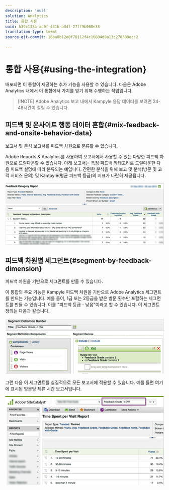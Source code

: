 ```yaml
---
description: 'null'
solution: Analytics
title: 통합 사용
uuid: b39c1334-ac0f-431b-a34f-27ff9b068e33
translation-type: tm+mt
source-git-commit: 16ba0b12e0f70112f4c10804d0a13c278388ecc2

---
```



# 통합 사용{#using-the-integration}

배포되면 이 통합이 제공하는 추가 기능을 사용할 수 있습니다. 다음은 Adobe Analytics 내에서 이 통합에서 가치를 얻기 위해 수행하는 작업입니다.

> [!NOTE] Adobe Analytics 보고 내에서 Kampyle 응답 데이터를 보려면 24-48시간이 걸릴 수 있습니다.

## 피드백 및 온사이트 행동 데이터 혼합{#mix-feedback-and-onsite-behavior-data}

보고서 및 분석 보고서를 피드백 차원으로 분류할 수 있습니다.

Adobe Reports &amp; Analytics를 사용하여 보고서에서 사용할 수 있는 다양한 피드백 차원으로 드릴다운할 수 있습니다. 아래 보고서는 특정 피드백 카테고리로 드릴다운한 다음 피드백 설명에 따라 분류되는 예입니다. 간편한 분석을 위해 보고 및 분석(방문 및 고객 서비스 문의) 및 Kampyle(평균 피드백 등급)의 지표가 나란히 제공됩니다.

![](assets/feedback_category_report.png)

## 피드백 차원별 세그먼트{#segment-by-feedback-dimension}

피드백 차원을 기반으로 세그먼트를 만들 수 있습니다.

이 통합의 주요 기능은 Kampyle 피드백 차원을 기반으로 Adobe Analytics 세그먼트를 만드는 기능입니다. 예를 들어, 1급 또는 2등급을 받은 방문 횟수만 포함하는 세그먼트를 만들 수 있습니다. 이를 "피드백 등급 - 낮음"이라고 할 수 있습니다. 이 세그먼트 정의는 다음과 같습니다.

![](assets/segment_feedback.png)

그런 다음 이 세그먼트를 실질적으로 모든 보고서에 적용할 수 있습니다. 예를 들면 여기에 표시된 방문당 체류 시간 보고서입니다.

![](assets/time_spent_per_visit.png)
